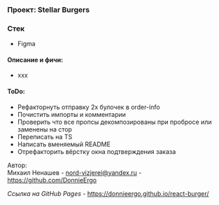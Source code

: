 ### Проект: Stellar Burgers

### Стек

* Figma

#### Описание и фичи:
- xxx

#### ToDo:
- Рефакторнуть отправку 2х булочек в order-info
- Почистить импорты и комментарии
- Проверить что все пропсы декомпозированы при пробросе или заменены на стор
- Переписать на TS
- Написать вменяемый README
- Отрефакторить вёрстку окна подтверждения заказа


Автор:  
Михаил Ненашев - nord-vizjerei@yandex.ru - https://github.com/DonnieErgo  

*Ссылка на GitHub Pages -* https://donnieergo.github.io/react-burger/